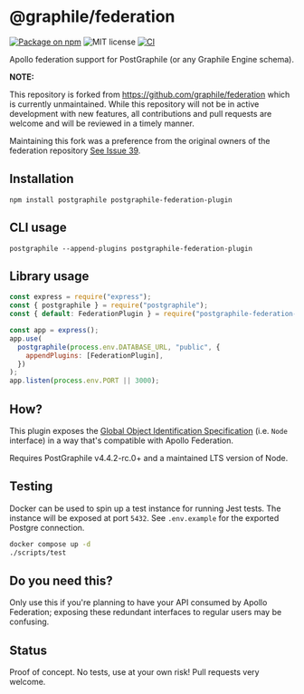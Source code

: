 # @graphile/federation

[![Package on npm](https://img.shields.io/npm/v/postgraphile-federation-plugin.svg?style=flat)](https://www.npmjs.com/package/postgraphile-federation-plugin)
![MIT license](https://img.shields.io/npm/l/postgraphile-federation-plugin.svg)
[![CI](https://github.com/mgagliardo91/postgraphile-federation-plugin/actions/workflows/ci.yaml/badge.svg?branch=main)](https://github.com/mgagliardo91/postgraphile-federation-plugin/actions/workflows/ci.yaml)

Apollo federation support for PostGraphile (or any Graphile Engine schema).

**NOTE:**

This repository is forked from https://github.com/graphile/federation which is currently unmaintained. While this repository will not be in active development with new features, all contributions and pull requests are welcome and will be reviewed in a timely manner.

Maintaining this fork was a preference from the original owners of the federation repository [See Issue 39](https://github.com/graphile/federation/issues/39).

## Installation

```
npm install postgraphile postgraphile-federation-plugin
```

## CLI usage

```
postgraphile --append-plugins postgraphile-federation-plugin
```

## Library usage

```js
const express = require("express");
const { postgraphile } = require("postgraphile");
const { default: FederationPlugin } = require("postgraphile-federation-plugin");

const app = express();
app.use(
  postgraphile(process.env.DATABASE_URL, "public", {
    appendPlugins: [FederationPlugin],
  })
);
app.listen(process.env.PORT || 3000);
```

## How?

This plugin exposes the [Global Object Identification
Specification](https://facebook.github.io/relay/graphql/objectidentification.htm)
(i.e. `Node` interface) in a way that's compatible with Apollo Federation.

Requires PostGraphile v4.4.2-rc.0+ and a maintained LTS version of Node.

## Testing

Docker can be used to spin up a test instance for running Jest tests. The instance will be exposed at port `5432`. See `.env.example` for the exported Postgre connection.

```sh
docker compose up -d
./scripts/test
```

## Do you need this?

Only use this if you're planning to have your API consumed by Apollo
Federation; exposing these redundant interfaces to regular users may be
confusing.

## Status

Proof of concept. No tests, use at your own risk! Pull requests very welcome.
